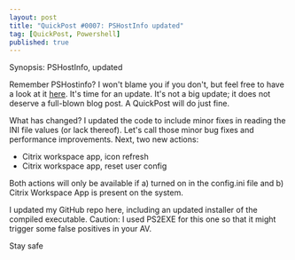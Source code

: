 ```yaml
---
layout: post
title: "QuickPost #0007: PSHostInfo updated"
tag: [QuickPost, Powershell]
published: true
---
```

Synopsis: PSHostInfo, updated

Remember PSHostinfo? I won't blame you if you don't, but feel free to have a look at it [here](https://www.cloudsparkle.be/2020-10-31-PSHostInfo/).
It's time for an update. It's not a big update; it does not deserve a full-blown blog post. A QuickPost will do just fine.

What has changed?
I updated the code to include minor fixes in reading the INI file values (or lack thereof). Let's call those minor bug fixes and performance improvements.
Next, two new actions:
- Citrix workspace app, icon refresh
- Citrix workspace app, reset user config  

Both actions will only be available if
a) turned on in the config.ini file
and b) Citrix Workspace App is present on the system.

I updated my GitHub repo here, including an updated installer of the compiled executable. Caution: I used PS2EXE for this one so that it might trigger some false positives in your AV.

Stay safe
